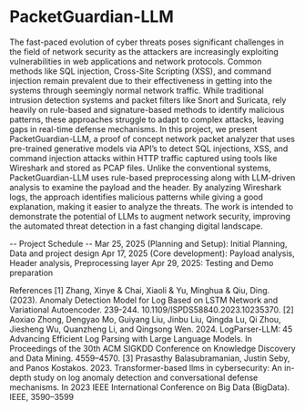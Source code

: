 # PacketGuardian-LLM

The fast-paced evolution of cyber threats poses significant challenges in the field of network security as the attackers are increasingly exploiting vulnerabilities in web applications and network protocols. Common methods like SQL injection, Cross-Site Scripting (XSS), and command injection remain prevalent due to their effectiveness in getting into the systems through seemingly normal network traffic. While traditional intrusion detection systems and packet filters like Snort and Suricata, rely heavily on rule-based and signature-based methods to identify malicious patterns, these approaches struggle to adapt to complex attacks, leaving gaps in real-time defense mechanisms.
In this project, we present PacketGuardian-LLM, a proof of concept network packet analyzer that uses pre-trained generative models via API’s to detect SQL injections, XSS, and command injection attacks within HTTP traffic captured using tools like Wireshark and stored as PCAP files. Unlike the conventional systems, PacketGuardian-LLM uses rule-based preprocessing along with LLM-driven analysis to examine the payload and the header. By analyzing Wireshark logs, the approach identifies malicious patterns while giving a good explanation, making it easier to analyze the threats. The work is intended to demonstrate the potential of LLMs to augment network security, improving the automated threat detection in a fast changing digital landscape.


-- Project Schedule --
Mar 25, 2025 (Planning and Setup): Initial Planning, Data and project design
Apr 17, 2025 (Core development): Payload analysis, Header analysis, Preprocessing layer
Apr 29, 2025: Testing and Demo preparation


References
[1] Zhang, Xinye & Chai, Xiaoli & Yu, Minghua & Qiu, Ding. (2023). Anomaly Detection Model for Log Based on LSTM Network and Variational Autoencoder. 239-244. 10.1109/ISPDS58840.2023.10235370. 
[2] Aoxiao Zhong, Dengyao Mo, Guiyang Liu, Jinbu Liu, Qingda Lu, Qi Zhou, Jiesheng Wu, Quanzheng Li, and Qingsong Wen. 2024. LogParser-LLM: 45 Advancing Efficient Log Parsing with Large Language Models. In Proceedings of the 30th ACM SIGKDD Conference on Knowledge Discovery and Data Mining. 4559–4570. 
[3]  Prasasthy Balasubramanian, Justin Seby, and Panos Kostakos. 2023. Transformer-based llms in cybersecurity: An in-depth study on log anomaly detection and conversational defense mechanisms. In 2023 IEEE International Conference on Big Data (BigData). IEEE, 3590–3599
